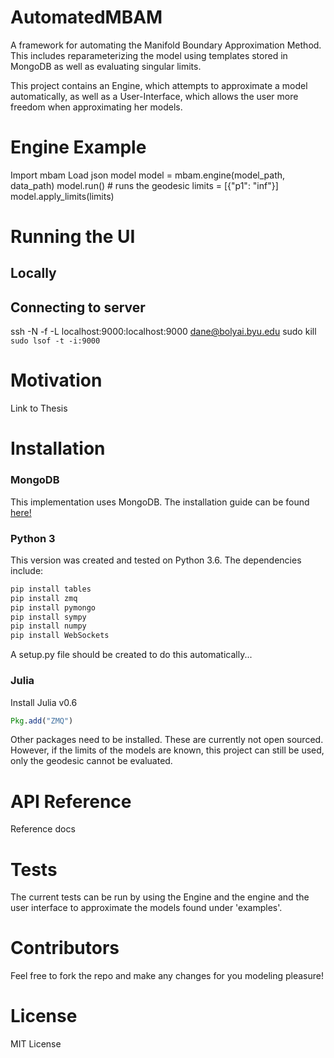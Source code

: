# AutomatedMBAM
A framework for automating the Manifold Boundary Approximation Method. This includes
reparameterizing the model using templates stored in MongoDB as well as evaluating
singular limits.

This project contains an Engine, which attempts to approximate
a model automatically, as well as a User-Interface, which allows the user more
freedom when approximating her models.

# Engine Example
Import mbam
Load json model
model = mbam.engine(model_path, data_path)
model.run() # runs the geodesic
limits = [{"p1": "inf"}]
model.apply_limits(limits)

# Running the UI

## Locally

## Connecting to server
ssh -N -f -L localhost:9000:localhost:9000 dane@bolyai.byu.edu
sudo kill `sudo lsof -t -i:9000`

# Motivation
Link to Thesis

# Installation
### MongoDB
This implementation uses MongoDB. The installation guide can be found
[here!](https://docs.mongodb.com/manual/installation/)

### Python 3
This version was created and tested on Python 3.6.
The dependencies include:
```python
pip install tables
pip install zmq
pip install pymongo
pip install sympy
pip install numpy
pip install WebSockets
```
A setup.py file should be created to do this automatically...

### Julia
Install Julia v0.6
```julia
Pkg.add("ZMQ")
```
Other packages need to be installed. These are currently not open sourced.
However, if the limits of the models are known, this project can still be used, only
the geodesic cannot be evaluated.


# API Reference
Reference docs

# Tests
The current tests can be run by using the Engine and the engine and the user interface
to approximate the models found under 'examples'.

# Contributors
Feel free to fork the repo and make any changes for you modeling pleasure!

# License
MIT License
